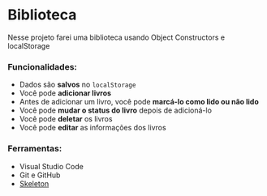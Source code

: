 # Biblioteca
Nesse projeto farei uma biblioteca usando Object Constructors e localStorage

### **Funcionalidades:**
* Dados são **salvos** no `localStorage`
* Você pode **adicionar livros**
* Antes de adicionar um livro, você pode **marcá-lo como lido ou não lido**
* Você pode **mudar o status do livro** depois de adicioná-lo
* Você pode **deletar** os livros
* Você pode **editar** as informações dos livros

### **Ferramentas:**
* Visual Studio Code
* Git e GitHub
* [Skeleton](http://getskeleton.com/)
